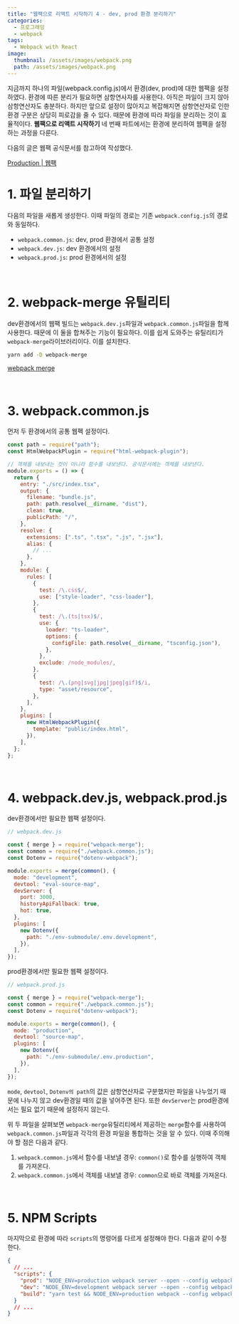 ```yaml
---
title: "웹팩으로 리액트 시작하기 4 - dev, prod 환경 분리하기"
categories:
  - 프로그래밍
  - webpack
tags:
  - Webpack with React
image:
  thumbnail: /assets/images/webpack.png
  path: /assets/images/webpack.png
---
```


지금까지 하나의 파일(webpack.config.js)에서 환경(dev, prod)에 대한 웹팩을 설정하였다. 환경에 따른 분리가 필요하면 삼항연사자를 사용한다. 아직은 파일이 크지 않아 삼항연산자도 충분하다. 하지만 앞으로 설정이 많아지고 복잡해지면 삼항연산자로 인한 환경 구분은 상당히 피로감을 줄 수 있다. 때문에 환경에 따라 파일을 분리하는 것이 효율적이다. **웹팩으로 리액트 시작하기** 네 번째 파트에서는 환경에 분리하여 웹팩을 설정하는 과정을 다룬다.

다음의 글은 웹팩 공식문서를 참고하여 작성했다.

<a href="https://webpack.kr/guides/production/" target="blank">Production | 웹팩</a>

# 1. 파일 분리하기

다음의 파일을 새롭게 생성한다. 이때 파일의 경로는 기존 `webpack.config.js`의 경로와 동일하다.

- `webpack.common.js`: dev, prod 환경에서 공통 설정
- `webpack.dev.js`: dev 환경에서의 설정
- `webpack.prod.js`: prod 환경에서의 설정

<br/>

# 2. webpack-merge 유틸리티

dev환경에서의 웹팩 빌드는 `webpack.dev.js`파일과 `webpack.common.js`파일을 함께 사용한다. 때문에 이 둘을 합쳐주는 기능이 필요하다. 이를 쉽게 도와주는 유틸리티가 `webpack-merge`라이브러리이다. 이를 설치한다.

```bash
yarn add -D webpack-merge
```

<a href="https://github.com/survivejs/webpack-merge" target="blank">webpack merge</a>

<br/>

# 3. webpack.common.js

먼저 두 환경에서의 공통 웹펙 설정이다.

```jsx
const path = require("path");
const HtmlWebpackPlugin = require("html-webpack-plugin");

// 객체를 내보내는 것이 아니라 함수를 내보낸다. 공식문서에는 객체를 내보낸다.
module.exports = () => {
  return {
    entry: "./src/index.tsx",
    output: {
      filename: "bundle.js",
      path: path.resolve(__dirname, "dist"),
      clean: true,
      publicPath: "/",
    },
    resolve: {
      extensions: [".ts", ".tsx", ".js", ".jsx"],
      alias: {
        // ...
      },
    },
    module: {
      rules: [
        {
          test: /\.css$/,
          use: ["style-loader", "css-loader"],
        },
        {
          test: /\.(ts|tsx)$/,
          use: {
            loader: "ts-loader",
            options: {
              configFile: path.resolve(__dirname, "tsconfig.json"),
            },
          },
          exclude: /node_modules/,
        },
        {
          test: /\.(png|svg|jpg|jpeg|gif)$/i,
          type: "asset/resource",
        },
      ],
    },
    plugins: [
      new HtmlWebpackPlugin({
        template: "public/index.html",
      }),
    ],
  };
};
```

<br/>

# 4. webpack.dev.js, webpack.prod.js

dev환경에서만 필요한 웹팩 설정이다.

```jsx
// webpack.dev.js

const { merge } = require("webpack-merge");
const common = require("./webpack.common.js");
const Dotenv = require("dotenv-webpack");

module.exports = merge(common(), {
  mode: "development",
  devtool: "eval-source-map",
  devServer: {
    port: 3000,
    historyApiFallback: true,
    hot: true,
  },
  plugins: [
    new Dotenv({
      path: "./env-submodule/.env.development",
    }),
  ],
});
```

prod환경에서만 필요한 웹팩 설정이다.

```jsx
// webpack.prod.js

const { merge } = require("webpack-merge");
const common = require("./webpack.common.js");
const Dotenv = require("dotenv-webpack");

module.exports = merge(common(), {
  mode: "production",
  devtool: "source-map",
  plugins: [
    new Dotenv({
      path: "./env-submodule/.env.production",
    }),
  ],
});
```

`mode`, `devtool`, `Dotenv의 path`의 값은 삼항연산자로 구분했지만 파일을 나누었기 때문에 나누지 않고 dev환경일 때의 값을 넣어주면 된다. 또한 `devServer`는 prod환경에서는 필요 없기 때문에 설정하지 않는다.

위 두 파일을 살펴보면 `webpack-merge`유틸리티에서 제공하는 `merge`함수를 사용하여 `webpack.common.js`파일과 각각의 환경 파일을 통합하는 것을 알 수 있다. 이때 주의해야 할 점은 다음과 같다.

1. `webpack.common.js`에서 함수를 내보낼 경우: `common()`로 함수를 실행하여 객체를 가져온다.
2. `webpack.common.js`에서 객체를 내보낼 경우: `common`으로 바로 객체를 가져온다.

<br/>

# 5. NPM Scripts

마지막으로 환경에 따라 `scripts`의 명령어를 다르게 설정해야 한다. 다음과 같이 수정한다.

```json
{
  // ...
  "scripts": {
    "prod": "NODE_ENV=production webpack server --open --config webpack.prod.js",
    "dev": "NODE_ENV=development webpack server --open --config webpack.dev.js",
    "build": "yarn test && NODE_ENV=production webpack --config webpack.prod.js"
  }
  // ...
}
```
